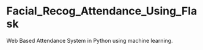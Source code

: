 # Facial_Recog_Attendance_Using_Flask
Web Based Attendance System in Python using machine learning.
